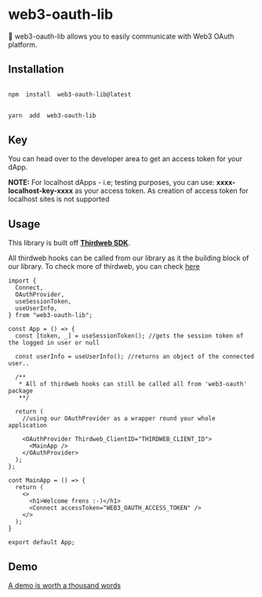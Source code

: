 # web3-oauth-lib

🎉 web3-oauth-lib allows you to easily communicate with Web3 OAuth platform.

## Installation

```bash

npm  install  web3-oauth-lib@latest

```

```bash

yarn  add  web3-oauth-lib

```

## Key

You can head over to the developer area to get an access token for your dApp.

**NOTE:** For localhost dApps - i.e; testing purposes, you can use: **xxxx-localhost-key-xxxx** as your access token. As creation of access token for localhost sites is not supported

## Usage

This library is built off [**Thirdweb SDK**](https://thirdweb.com).

All thirdweb hooks can be called from our library as it the building block of our library. To check more of thirdweb, you can check [here](https://portal.thirdweb.com)

```tsx
import {
  Connect,
  OAuthProvider,
  useSessionToken,
  useUserInfo,
} from "web3-oauth-lib";

const App = () => {
  const [token, _] = useSessionToken(); //gets the session token of the logged in user or null

  const userInfo = useUserInfo(); //returns an object of the connected user..

  /**
   * All of thirdweb hooks can still be called all from 'web3-oauth' package
   **/

  return (
    //using our OAuthProvider as a wrapper round your whole application

    <OAuthProvider Thirdweb_ClientID="THIRDWEB_CLIENT_ID">
      <MainApp />
    </OAuthProvider>
  );
};

cont MainApp = () => {
  return (
    <>
      <h1>Welcome frens :-)</h1>
      <Connect accessToken="WEB3_OAUTH_ACCESS_TOKEN" />
    </>
  );
}

export default App;
```

## Demo

[A demo is worth a thousand words](https://github.com/iamthe-nerdyDev/Web3-OAuth/examples)
